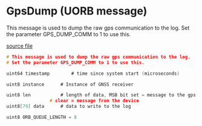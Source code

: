 # GpsDump (UORB message)

This message is used to dump the raw gps communication to the log. Set the parameter GPS_DUMP_COMM to 1 to use this.

[source file](https://github.com/PX4/PX4-Autopilot/blob/main/msg/GpsDump.msg)

```c
# This message is used to dump the raw gps communication to the log.
# Set the parameter GPS_DUMP_COMM to 1 to use this.

uint64 timestamp        # time since system start (microseconds)

uint8 instance      # Instance of GNSS receiver

uint8 len           # length of data, MSB bit set = message to the gps device,
                # clear = message from the device
uint8[79] data      # data to write to the log

uint8 ORB_QUEUE_LENGTH = 8

```
